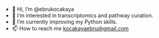 - 👋 Hi, I’m @ebrukocakaya
- 👀 I’m interested in transcriptomics and pathway curation. 
- 🌱 I’m currently improving my Python skills. 
- 📫 How to reach me kocakayaebru@gmail.com

<!---
ebrukocakaya/ebrukocakaya is a ✨ special ✨ repository because its `README.md` (this file) appears on your GitHub profile.
You can click the Preview link to take a look at your changes.
--->
